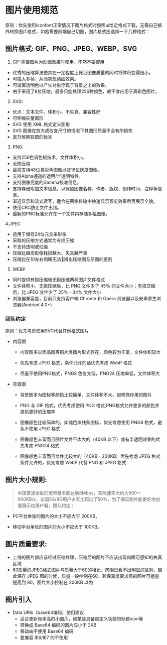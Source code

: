 # 图片使用规范

原则：优先使用iconfont正常情况下图片格式时按照ui给定格式下载，无需自己额外转换图片格式，如若需要前端自己切图，图片格式应选择一下几种格式：

## 图片格式: GIF、PNG、JPEG、WEBP、SVG

  1. GIF:需要图片为动画效果时使用，不然不要使用

  * 优秀的压缩算法使其在一定程度上保证图像质量的同时将体积变得很小。
  * 可插入多帧，从而实现动画效果。
  * 可设置透明色以产生对象浮现于背景之上的效果。
  * 由于采用了8位压缩，最多只能处理256种颜色，故不宜应用于真彩色图片。

  2. SVG:

  * 优点：文本文件、体积小、不失真、兼容性好
  * 可伸缩矢量图形
  * SVG 使用 XML 格式定义图形
  * SVG 图像在放大或改变尺寸的情况下其图形质量不会有所损失
  * 是万维网联盟的标准

  3. PNG:

  * 支持256色调色板技术，文件体积小。
  * 无损压缩
  * 最高支持48位真彩色图像以及16位灰度图像。
  * 支持Alpha通道的透明/半透明特性。
  * 支持图像亮度的Gamma校准信息。
  * 支持存储附加文本信息，以保留图像名称、作者、版权、创作时间、注释等信息。
  * 渐近显示和流式读写，适合在网络传输中快速显示预览效果后再展示全貌。
  * 使用CRC防止文件出错。
  * 最新的PNG标准允许在一个文件内存储多幅图像。

  4.JPEG

  * 适用于储存24位元全采影像
  * 采取的压缩方式通常为有损压缩
  * 不支持透明或动画
  * 压缩比越高影像耗损越大，失真越严重
  * 压缩比在10左右肉眼无法辨出压缩图与原图的差别

  5. WEBP

  * 同时提供有损压缩和无损压缩两种图片文件格式
  * 文件体积小，无损压缩后，比 PNG 文件少了 45％ 的文件大小；有损压缩后，比 JPEG 文件少了 25% - 34% 文件大小
  * 浏览器兼容差，目前只支持客户端 Chrome 和 Opera 浏览器以及安卓原生浏览器(Andriod 4.0+)

  

### 团队约定

  原则：优先考虑使用SVG代替其他格式图片

  - 内容图
    * 内容图多以商品图等照片类图片形式存在，颜色较为丰富，文件体积较大

    * 优先考虑 JPEG 格式，条件允许的话优先考虑 WebP 格式
    * 尽量不使用PNG格式，PNG8 色位太低，PNG24 压缩率低，文件体积大

  - 背景图
    * 背景图多为图标等颜色比较简单、文件体积不大、起修饰作用的图片

    * PNG 与 GIF 格式，优先考虑使用 PNG 格式,PNG格式允许更多的颜色并提供更好的压缩率
    * 图像颜色比较简单的，如纯色块线条图标，优先考虑使用 PNG8 格式，避免不使用 JPEG 格式
    * 图像颜色丰富而且图片文件不太大的（40KB 以下）或有半透明效果的优先考虑 PNG24 格式
    * 图像颜色丰富而且文件比较大的（40KB - 200KB）优先考虑 JPEG 格式
    条件允许的，优先考虑 WebP 代替 PNG 和 JPEG 格式


## 图片大小规则:

  > 中国普通家庭的宽带基本能达到8Mbps，实际速率大约为500—900KB/s，全国3G/4G用户占有比超过了50%，为了保证图片能更好地加载展示给用户看，团队约定：

  - PC平台单张的图片的大小不应大于 200KB。

  - 移动平台单张的图片的大小不应大于 100KB。

## 图片质量要求:

  * 上线的图片都应该经过压缩处理，压缩后的图片不应该出现肉眼可感知的失真区域
  * 60质量的JPEG格式图片与质量大于60的相比，肉眼已看不出明显的区别，因此保存 JPEG 图的时候，质量一般控制在60，若保真度要求高的图片可适量提高到 80，图片大小控制在 200KB 以内

## 图片引入

  - Data URIs（base64编码）使用建议
    * 适合更新频率高的小图片，如某些具备自定义功能的标题icon等
    * 转换成 Base64 编码的图片应小于 2KB
    * 移动端不使用 Base64 编码
    * 要兼容 IE6/IE7 的不使用